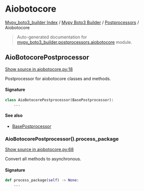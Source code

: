 # Aiobotocore

[Mypy_boto3_builder Index](../../README.md#mypy_boto3_builder-index) /
[Mypy Boto3 Builder](../index.md#mypy-boto3-builder) /
[Postprocessors](./index.md#postprocessors) /
Aiobotocore

> Auto-generated documentation for [mypy_boto3_builder.postprocessors.aiobotocore](https://github.com/youtype/mypy_boto3_builder/blob/main/mypy_boto3_builder/postprocessors/aiobotocore.py) module.

## AioBotocorePostprocessor

[Show source in aiobotocore.py:18](https://github.com/youtype/mypy_boto3_builder/blob/main/mypy_boto3_builder/postprocessors/aiobotocore.py#L18)

Postprocessor for aiobotocore classes and methods.

#### Signature

```python
class AioBotocorePostprocessor(BasePostprocessor):
    ...
```

#### See also

- [BasePostprocessor](./base.md#basepostprocessor)

### AioBotocorePostprocessor().process_package

[Show source in aiobotocore.py:68](https://github.com/youtype/mypy_boto3_builder/blob/main/mypy_boto3_builder/postprocessors/aiobotocore.py#L68)

Convert all methods to asynchronous.

#### Signature

```python
def process_package(self) -> None:
    ...
```
